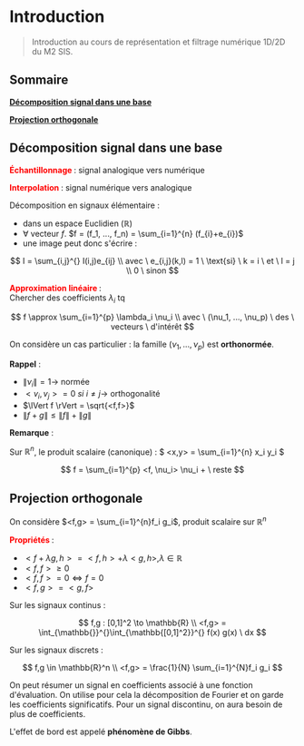 ﻿
# Introduction

> Introduction au cours de représentation et filtrage numérique 1D/2D du M2 SIS.

## Sommaire

[**Décomposition signal dans une base**](#Décomposition-signal-dans-une-base)

[**Projection orthogonale**](#Projection-orthogonale)

## Décomposition signal dans une base

**<font color=red>Échantillonnage </font>** : signal analogique vers numérique

**<font color=red>Interpolation </font>** : signal numérique vers analogique

Décomposition en signaux élémentaire : 
* dans un espace Euclidien ($\mathbb{R}$)
* $\forall$ vecteur $f$. $f = (f_1, ..., f_n) = \sum_{i=1}^{n} (f_{i}+e_{i})$
* une image peut donc s'écrire :

$$ 
I = \sum_{i,j}^{} I(i,j)e_{ij}
\\ avec \ e_{i,j}(k,l) = 1 \ \text{si} \ k = i \ et \ l = j
\\ 0 \ sinon 
$$

**<font color=red>Approximation linéaire </font>** : </br> 
Chercher des coefficients $\lambda_i$ tq 

$$ 
f \approx \sum_{i=1}^{p} \lambda_i \nu_i 
\\ avec \ (\nu_1, ..., \nu_p) \ des \ vecteurs \ d'intérêt 
$$

On considère un cas particulier : la famille $(\nu_1, ..., \nu_p)$ est **orthonormée**.

**Rappel** :

* $\lVert \nu_{i} \rVert = 1 \to$ normée
* $<v_i, v_j> = 0 \ si \ i \neq j \to$ orthogonalité
* $\lVert f \rVert = \sqrt{<f,f>}$
* $\lVert f + g \rVert \leq  \lVert f \rVert +  \lVert g \rVert$

**Remarque** :

Sur $\mathbb{R}^n$, le produit scalaire (canonique) : $ <x,y> = \sum_{i=1}^{n} x_i y_i $

$$ 
f = \sum_{i=1}^{p} <f, \nu_i> \nu_i + \ reste 
$$

## Projection orthogonale

On considère $<f,g> = \sum_{i=1}^{n}f_i g_i$, produit scalaire sur $\mathbb{R}^n$

**<font color=red>Propriétés </font>** : 
* $<f + \lambda g, h> = <f,h> + \lambda <g,h>, \lambda \in \mathbb{R}$
* $<f,f> \geq 0$
* $<f,f> = 0 \Leftrightarrow f = 0$
* $<f,g> = <g,f>$

Sur les signaux continus :

$$ 
f,g : [0,1]^2 \to \mathbb{R} 
\\ <f,g> = \int_{\mathbb{}}^{}\int_{\mathbb{[0,1]^2}}^{} f(x) g(x) \ dx 
$$

Sur les signaux discrets :

$$ 
f,g \in \mathbb{R}^n
\\ <f,g> = \frac{1}{N} \sum_{i=1}^{N}f_i g_i 
$$

On peut résumer un signal en coefficients associé à une fonction d'évaluation. On utilise pour cela la décomposition de Fourier et on garde les coefficients significatifs. Pour un signal discontinu, on aura besoin de plus de coefficients.

L'effet de bord est appelé **phénomène de Gibbs**.
